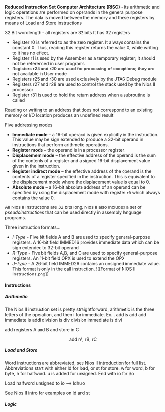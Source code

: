 
**Reduced Instruction Set Computer Architecture (RISC)** - its arithmetic and logic operations are performed on operands in the general purpose registers. The data is moved between the memory and these registers by means of Load and Store instructions.

32 Bit wordlength - all registers are 32 bits
It has 32 registers

- Register r0 is referred to as the zero register. It always contains the constant 0. Thus, reading this register returns the value 0, while writing to it has no effect.  
- Register r1 is used by the Assembler as a temporary register; it should not be referenced in user programs  
- Registers r24 and r29 are used for processing of exceptions; they are not available in User mode  
- Registers r25 and r30 are used exclusively by the JTAG Debug module  
- Registers r27 and r28 are used to control the stack used by the Nios II processor  
- Register r31 is used to hold the return address when a subroutine is called

Reading or writing to an address that does not correspond to an existing memory or I/O location produces an undefined result

Five addressing modes
- **Immediate mode** – a 16-bit operand is given explicitly in the instruction. This value may be sign extended to produce a 32-bit operand in instructions that perform arithmetic operations.
- **Register mode** – the operand is in a processor register.
- **Displacement mode** – the effective address of the operand is the sum of the contents of a register and a signed 16-bit displacement value given in the instruction.
- **Register indirect mode** – the effective address of the operand is the contents of a register specified in the instruction. This is equivalent to the displacement mode where the displacement value is equal to 0.
- **Absolute mode** – a 16-bit absolute address of an operand can be specified by using the displacement mode with register `r0` which always contains the value 0.

All Nios II instructions are 32 bits long. Nios II also includes a set of *pseudoinstructions* that can be used directly in assembly language programs.

Three instruction formats...

- *I-Type* - Five bit fields A and B are used to specify general-purpose registers. A 16-bit field IMMED16 provides immediate data which can be sign extended to 32-bit operand
- *R-Type* - Five bit fields A,B, and C are used to specify general-purpose registers. An 11-bit field OPX is used to extend the OPX
- *J-Type* - A 26-bit field IMMED26 contains an unsigned immediate value. This format is only in the call instruction.
![[Format of NIOS II Instructions.png]]

#### Instructions
##### Arithmetic
The Nios II instruction set is pretty straightforward, arithmetic is the three letters of the operation, and then i for immediate. Ex...
add is add
add immediate is addi
division is div
division immediate is divi

add registers A and B and store in C

<div align="center">

add rA, rB, rC

</div>

##### Load and Store
Word instructions are abbreviated, see Nios II introduction for full list.
Abbreviations start with either ld for load, or st for store. w for word, b for byte, h for halfword. u is added for unsigned. End with io for i/o

Load halfword unsigned to io --> ldhuio

See Nios II intro for examples on ld and st

##### Logic